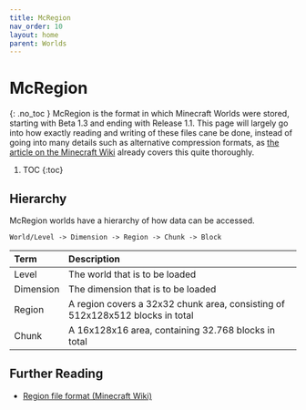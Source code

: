```yaml
---
title: McRegion
nav_order: 10
layout: home
parent: Worlds
---
```


# McRegion
{: .no_toc }
McRegion is the format in which Minecraft Worlds were stored, starting with Beta 1.3 and ending with Release 1.1. This page will largely go into how exactly reading and writing of these files cane be done, instead of going into many details such as alternative compression formats, as [the article on the Minecraft Wiki](https://minecraft.wiki/w/Region_file_format) already covers this quite thoroughly.

1. TOC
{:toc}

## Hierarchy
McRegion worlds have a hierarchy of how data can be accessed.

`World/Level -> Dimension -> Region -> Chunk -> Block`

| Term | Description |
| :--- | :--- |
| Level | The world that is to be loaded |
| Dimension | The dimension that is to be loaded |
| Region | A region covers a 32x32 chunk area, consisting of 512x128x512 blocks in total |
| Chunk | A 16x128x16 area, containing 32.768 blocks in total |

## Further Reading
- [Region file format (Minecraft Wiki)](https://minecraft.wiki/w/Region_file_format)